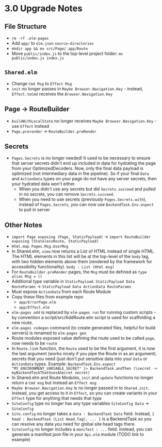 # 3.0 Upgrade Notes

## File Structure

- `rm -rf .elm-pages`
- Add `app/` to `elm.json` `source-directories`
- `mkdir app && mv src/Page/ app/Route`
- Move `public/index.js` to the top-level project folder: `mv public/index.js index.js`


## `Shared.elm`

- Change `Cmd Msg` to `Effect Msg`
- `init` no longer passes in `Maybe Browser.Navigation.Key` - instead, `Effect.toCmd` receives the `Browser.Navigation.Key`

## Page -> RouteBuilder

- `buildWithLocalState` no longer receives `Maybe Browser.Navigation.Key` - use `Effect` instead
- `Page.prerender` -> `RouteBuilder.preRender`

## Secrets

- `Pages.Secrets` is no longer needed! It used to be necessary to ensure that server secrets didn't end up included in data for hydrating the page from your OptimizedDecoders. Now, only the final data payload is optimized (not intermediary data in the pipeline). So if your final `Data` and `ActionData` types on your page do not have any server secrets, then your hydrated data won't either.
	- When you didn't use any secrets but did `Secrets.succeed` and pulled in no secrets, you can remove `Secrets.succeed`.
	- When you need to use secrets (previously `Pages.Secrets.with`), instead of `Pages.Secrets`, you can now use `BackendTask.Env.expect` to pull in server 


## Other Notes

- `import Page exposing (Page, StaticPayload)` -> `import RouteBuilder exposing (StatelessRoute, StaticPayload)`
- `Html.map Pages.Msg.UserMsg`
- In Shared.elm, `view` now returns a List of HTML instead of single HTML. The HTML elements in this list will be at the top-level of the `body` tag, with two hidden elements above them (rendered by the framework for accessibility functionality). `body : List (Html msg)`
- For `RouteBuilder.preRender` pages, the `Msg` must be defined as `type alias Msg = ()`
- Additional type variable in `StaticPayload`. `StaticPayload Data RouteParams` -> `StaticPayload Data ActionData RouteParams`
- Must expose `ActionData` from each Route Module
- Copy these files from example repo
	- `app/ErrorPage.elm`
	- `app/Effect.elm`
- `elm-pages add` is replaced by `elm-pages run` for running custom scripts - by convention a script/src/AddRoute.elm script is used for scaffolding a new route.
- `elm-pages codegen` command (to create generated files, helpful for build servers) is renamed to `elm-pages gen`
- Route modules exposed value defining the route used to be called `page`, now needs to be `route`
- In `Route.link` function, the `Route` used to be the first argument, it is now the last argument (works nicely if you pipe the Route in as an argument).
secrets that you need (just don't put sensitive data into your `Data` or `ActionData` types. Example: `BackendTask.Env.expect "MY_ENVIRONMENT_VARIABLE_SECRET" |> BackendTask.andThen (\secret -> myBackendTaskThatUsesASecret secret)`
- In Shared.elm and Route Modules, `init` and `update` functions no longer return a `Cmd msg` but instead an `Effect msg`
- `Maybe Browser.Navigation.Key` is no longer passed in to `Shared.init`. Instead, you get access to it in `Effect`, so you can create variants in your `Effect` type for anything that needs that type
- `SiteConfig` type no longer has any type variables `SiteConfig Data` -> `SiteConfig`
- `Site.config` no longer takes a `data : BackendTask Data` field. Instead, `{ head : BackendTask (List Head.Tag), ... }` is a BackendTask so you can resolve any data you need for global site head tags there.
- `SiteConfig` no longer includes a `manifest : ...` field. Instead, you can generate a manifest.json file in your `Api.elm` module (TODO link to example)

